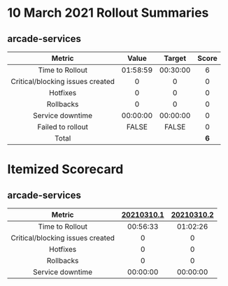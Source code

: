# 10 March 2021 Rollout Summaries

## arcade-services

|              Metric              |   Value  |  Target  |   Score   |
|:--------------------------------:|:--------:|:--------:|:---------:|
| Time to Rollout                  | 01:58:59 | 00:30:00 |     6     |
| Critical/blocking issues created |     0    |    0     |     0     |
| Hotfixes                         |     0    |    0     |     0     |
| Rollbacks                        |     0    |    0     |     0     |
| Service downtime                 | 00:00:00 | 00:00:00 |     0     |
| Failed to rollout                |   FALSE  |   FALSE  |     0     |
| Total                            |          |          |   **6**   |


# Itemized Scorecard

## arcade-services

| Metric | [20210310.1](https://dev.azure.com/dnceng/7ea9116e-9fac-403d-b258-b31fcf1bb293/_build/results?buildId=1031943) | [20210310.2](https://dev.azure.com/dnceng/7ea9116e-9fac-403d-b258-b31fcf1bb293/_build/results?buildId=1032139) |
|:-----:|:-----:|:-----:|
| Time to Rollout | 00:56:33 | 01:02:26 |
| Critical/blocking issues created | 0 | 0 |
| Hotfixes | 0 | 0 |
| Rollbacks | 0 | 0 |
| Service downtime | 00:00:00 | 00:00:00 |

